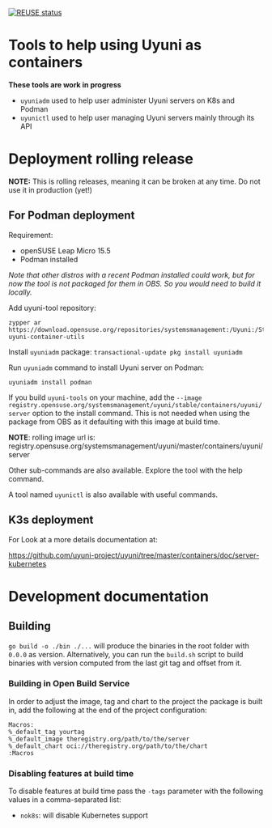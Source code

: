 <!--
SPDX-FileCopyrightText: 2023 SUSE LLC

SPDX-License-Identifier: Apache-2.0
-->

[![REUSE status](https://api.reuse.software/badge/git.fsfe.org/reuse/api)](https://api.reuse.software/info/git.fsfe.org/reuse/api)

# Tools to help using Uyuni as containers

**These tools are work in progress**

* `uyuniadm` used to help user administer Uyuni servers on K8s and Podman
* `uyunictl` used to help user managing Uyuni servers mainly through its API

# Deployment rolling release

**NOTE:** This is rolling releases, meaning it can be broken at any time. Do not use it in production (yet!)

## For Podman deployment
Requirement:
  - openSUSE Leap Micro 15.5
  - Podman installed

*Note that other distros with a recent Podman installed could work, but for now the tool is not packaged for them in OBS.
So you would need to build it locally.*

Add uyuni-tool repository:
```
zypper ar https://download.opensuse.org/repositories/systemsmanagement:/Uyuni:/Stable:/ContainerUtils/openSUSE_Leap_Micro_5.5/ uyuni-container-utils
```

Install `uyuniadm` package: `transactional-update pkg install uyuniadm`

Run `uyuniadm` command to install Uyuni server on Podman:
```
uyuniadm install podman
```

If you build `uyuni-tools` on your machine, add the `--image registry.opensuse.org/systemsmanagement/uyuni/stable/containers/uyuni/server` option to the install command.
This is not needed when using the package from OBS as it defaulting with this image at build time.

**NOTE**: rolling image url is: registry.opensuse.org/systemsmanagement/uyuni/master/containers/uyuni/server


Other sub-commands are also available. Explore the tool with the help command.

A tool named `uyunictl` is also available with useful commands.

## K3s deployment

For Look at a more details documentation at:

https://github.com/uyuni-project/uyuni/tree/master/containers/doc/server-kubernetes

# Development documentation

## Building

`go build -o ./bin ./...` will produce the binaries in the root folder with `0.0.0` as version.
Alternatively, you can run the `build.sh` script to build binaries with version computed from the last git tag and offset from it.

### Building in Open Build Service

In order to adjust the image, tag and chart to the project the package is built in, add the following at the end of the project configuration:

```
Macros:
%_default_tag yourtag
%_default_image theregistry.org/path/to/the/server
%_default_chart oci://theregistry.org/path/to/the/chart
:Macros
```

### Disabling features at build time

To disable features at build time pass the `-tags` parameter with the following values in a comma-separated list:

* `nok8s`: will disable Kubernetes support
